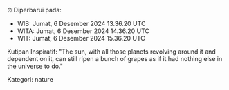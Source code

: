 ⏰ Diperbarui pada:
- WIB: Jumat, 6 Desember 2024 13.36.20 UTC
- WITA: Jumat, 6 Desember 2024 14.36.20 UTC
- WIT: Jumat, 6 Desember 2024 15.36.20 UTC

Kutipan Inspiratif:
"The sun, with all those planets revolving around it and dependent on it, can still ripen a bunch of grapes as if it had nothing else in the universe to do."


Kategori: nature

